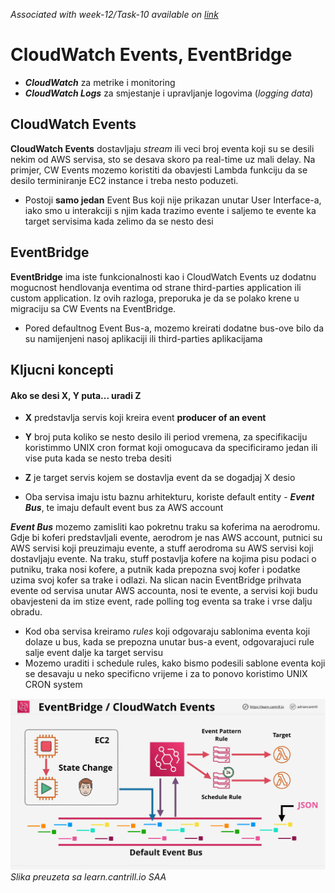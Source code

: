 *Associated with week-12/Task-10 available on [link](https://github.com/allops-solutions/devops-aws-mentorship-program/issues/70)*

# CloudWatch Events, EventBridge

* ***CloudWatch*** za metrike i monitoring
* ***CloudWatch Logs*** za smjestanje i upravljanje logovima (*logging data*)

## CloudWatch Events

**CloudWatch Events** dostavljaju *stream* ili veci broj eventa koji su se desili nekim od AWS servisa, sto se desava skoro pa real-time uz mali delay. Na primjer, CW Events mozemo koristiti da obavjesti Lambda funkciju da se desilo terminiranje EC2 instance  i treba nesto poduzeti. 
* Postoji **samo jedan** Event Bus koji nije prikazan unutar User Interface-a, iako smo u interakciji s njim kada trazimo evente i saljemo te evente ka target servisima kada zelimo da se nesto desi 


## EventBridge

**EventBridge** ima iste funkcionalnosti kao i CloudWatch Events uz dodatnu mogucnost hendlovanja eventima od strane third-parties application ili custom application.  Iz ovih razloga, preporuka je da se polako krene u migraciju sa CW Events na EventBridge. 
* Pored defaultnog Event Bus-a, mozemo kreirati dodatne bus-ove bilo da su namijenjeni nasoj aplikaciji ili third-parties aplikacijama 

## Kljucni koncepti

#### Ako se desi X, Y puta... uradi Z
* **X** predstavlja servis koji kreira event **producer of an event**
* **Y** broj puta koliko se nesto desilo  ili period vremena, za specifikaciju koristimmo UNIX cron format koji omogucava da specificiramo jedan ili vise puta kada se nesto treba desiti
* **Z** je target servis kojem se dostavlja event da se dogadjaj X desio 


* Oba servisa imaju istu baznu arhitekturu, koriste default entity - ***Event Bus***, te imaju default event bus za AWS account

***Event Bus*** mozemo zamisliti kao pokretnu traku sa koferima na aerodromu. Gdje bi koferi predstavljali evente, aerodrom je nas AWS account, putnici su AWS servisi koji preuzimaju evente, a stuff aerodroma su AWS servisi koji dostavljaju evente. Na traku, stuff postavlja kofere na kojima pisu podaci o putniku, traka nosi kofere, a putnik kada prepozna svoj kofer i podatke uzima svoj kofer sa trake i odlazi. 
Na slican nacin EventBridge prihvata evente od servisa unutar AWS accounta, nosi te evente, a servisi koji budu obavjesteni da im stize event, rade polling tog eventa sa trake i vrse dalju obradu. 

* Kod oba servisa kreiramo *rules* koji odgovaraju sablonima eventa koji dolaze u bus, kada se prepozna unutar bus-a event, odgovarajuci rule salje event dalje ka target servisu 
* Mozemo uraditi i schedule rules, kako bismo podesili sablone eventa koji se desavaju u neko specificno vrijeme i za to ponovo koristimo UNIX CRON system 


![event-bridge](files/ebridge.png)
*Slika preuzeta sa learn.cantrill.io SAA*